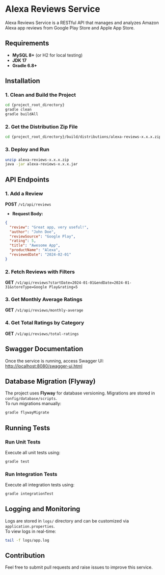 # Alexa Reviews Service  

Alexa Reviews Service is a RESTful API that manages and analyzes Amazon Alexa app reviews from Google Play Store and Apple App Store.  

## Requirements  

- **MySQL 8+** (or H2 for local testing)  
- **JDK 17**  
- **Gradle 6.8+**  

## Installation  

### 1. Clean and Build the Project  
```bash
cd {project_root_directory}
gradle clean
gradle buildAll
```  

### 2. Get the Distribution Zip File  
```bash
cd {project_root_directory}/build/distributions/alexa-reviews-x.x.x.zip
```  

### 3. Deploy and Run  
```bash
unzip alexa-reviews-x.x.x.zip
java -jar alexa-reviews-x.x.x.jar
```  

## API Endpoints  

### 1. Add a Review  
**POST** `/v1/api/reviews`  
- **Request Body:**  
```json
{
  "review": "Great app, very useful!",
  "author": "John Doe",
  "reviewSource": "Google Play",
  "rating": 5,
  "title": "Awesome App",
  "productName": "Alexa",
  "reviewedDate": "2024-02-01"
}
```

### 2. Fetch Reviews with Filters  
**GET** `/v1/api/reviews?startDate=2024-01-01&endDate=2024-01-31&storeType=Google Play&rating=5`  

### 3. Get Monthly Average Ratings  
**GET** `/v1/api/reviews/monthly-average`  

### 4. Get Total Ratings by Category  
**GET** `/v1/api/reviews/total-ratings`  

## Swagger Documentation  
Once the service is running, access Swagger UI:  
[http://localhost:8080/swagger-ui.html](http://localhost:8080/swagger-ui.html)  

## Database Migration (Flyway)  
The project uses **Flyway** for database versioning. Migrations are stored in `config/database/scripts`.  
To run migrations manually:  
```bash
gradle flywayMigrate
```

## Running Tests  
### Run Unit Tests  
Execute all unit tests using:  
```bash
gradle test
```

### Run Integration Tests  
Execute all integration tests using:  
```bash
gradle integrationTest
```

## Logging and Monitoring  
Logs are stored in `logs/` directory and can be customized via `application.properties`.  
To view logs in real-time:  
```bash
tail -f logs/app.log
```

## Contribution  
Feel free to submit pull requests and raise issues to improve this service.
